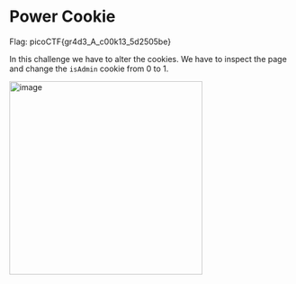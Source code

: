 # Power Cookie
Flag: picoCTF{gr4d3_A_c00k13_5d2505be}

In this challenge we have to alter the cookies. We have to inspect the page and change the `isAdmin` cookie from 0 to 1.

<img width="343" alt="image" src="https://github.com/user-attachments/assets/e5b21e05-0064-4bd6-b35d-aef3879475ef" />
